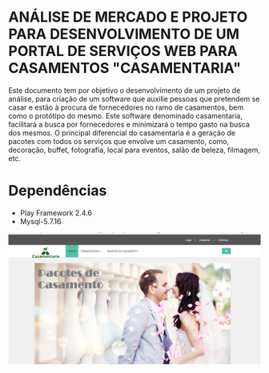 # ANÁLISE DE MERCADO E PROJETO PARA DESENVOLVIMENTO DE UM PORTAL DE SERVIÇOS WEB PARA CASAMENTOS &quot;CASAMENTARIA&quot;

Este documento tem por objetivo o desenvolvimento de um projeto de análise, para criação de um software que 
auxilie pessoas que pretendem se casar e estão à procura de fornecedores no ramo de casamentos, bem como o protótipo do mesmo. 
Este software denominado casamentaria, facilitará a busca por fornecedores e minimizará o tempo gasto na busca dos mesmos.
O principal diferencial do casamentaria é a geração de pacotes com todos os serviços que envolve um casamento, 
como, decoração, buffet, fotografia, local para eventos, salão de beleza, filmagem, etc.

# Dependências 

  * Play Framework 2.4.6
  * Mysql-5.7.16
  
  ![tela](https://github.com/SistemasUCL/luciano-silva/blob/master/Documenta%C3%A7%C3%A3o%20de%20Apoio/Desenvolvimento/telaInicial.png)
  
  
  
  
  
  



